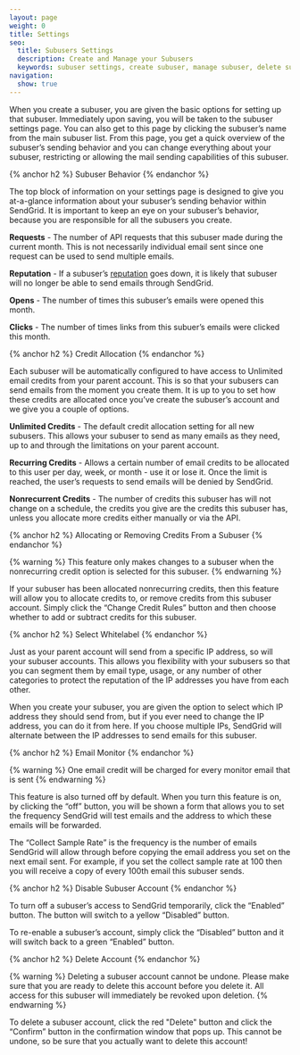 ```yaml
---
layout: page
weight: 0
title: Settings
seo:
  title: Subusers Settings
  description: Create and Manage your Subusers
  keywords: subuser settings, create subuser, manage subuser, delete subuser
navigation:
  show: true
---
```


When you create a subuser, you are given the basic options for setting up that subuser. Immediately upon saving, you will be taken to the subuser settings page. You can also get to this page by clicking the subuser’s name from the main subuser list.
From this page, you get a quick overview of the subuser’s sending behavior and you can change everything about your subuser, restricting or allowing the mail sending capabilities of this subuser.

{% anchor h2 %}
Subuser Behavior
{% endanchor %}

The top block of information on your settings page is designed to give you at-a-glance information about your subuser’s sending behavior within SendGrid. It is important to keep an eye on your subuser’s behavior, because you are responsible for all the subusers you create.

**Requests** - The number of API requests that this subuser made during the current month. This is not necessarily individual email sent since one request can be used to send multiple emails.

**Reputation** - If a subuser’s [reputation]({{root_url}}/Glossary/reputation_monitoring.html) goes down, it is likely that subuser will no longer be able to send emails through SendGrid.

**Opens** - The number of times this subuser’s emails were opened this month.

**Clicks** - The number of times links from this subuer’s emails were clicked this month.


{% anchor h2 %}
Credit Allocation
{% endanchor %}

Each subuser will be automatically configured to have access to Unlimited email credits from your parent account. This is so that your subusers can send emails from the moment you create them. It is up to you to set how these credits are allocated once you’ve create the subuser’s account and we give you a couple of options.

**Unlimited Credits** - The default credit allocation setting for all new subusers. This allows your subuser to send as many emails as they need, up to and through the limitations on your parent account.

**Recurring Credits** - Allows a certain number of email credits to be allocated to this user per day, week, or month - use it or lose it. Once the limit is reached, the user’s requests to send emails will be denied by SendGrid.

**Nonrecurrent Credits** - The number of credits this subuser has will not change on a schedule, the credits you give are the credits this subuser has, unless you allocate more credits either manually or via the API.

{% anchor h2 %}
Allocating or Removing Credits From a Subuser
{% endanchor %}

{% warning %}
This feature only makes changes to a subuser when the nonrecurring credit option is selected for this subuser.
{% endwarning %}

If your subuser has been allocated nonrecurring credits, then this feature will allow you to allocate credits to, or remove credits from this subuser account. Simply click the “Change Credit Rules” button and then choose whether to add or subtract credits for this subuser.

{% anchor h2 %}
Select Whitelabel
{% endanchor %}

Just as your parent account will send from a specific IP address, so will your subuser accounts. This allows you flexibility with your subusers so that you can segment them by email type, usage, or any number of other categories to protect the reputation of the IP addresses you have from each other.

When you create your subuser, you are given the option to select which IP address they should send from, but if you ever need to change the IP address, you can do it from here. If you choose multiple IPs, SendGrid will alternate between the IP addresses to send emails for this subuser.

{% anchor h2 %}
Email Monitor
{% endanchor %}

{% warning %}
One email credit will be charged for every monitor email that is sent
{% endwarning %}

This feature is also turned off by default. When you turn this feature is on, by clicking the “off” button, you will be shown a form that allows you to set the frequency SendGrid will test emails and the address to which these emails will be forwarded.

The “Collect Sample Rate” is the frequency is the number of emails SendGrid will allow through before copying the email address you set on the next email sent. For example, if you set the collect sample rate at 100 then you will receive a copy of every 100th email this subuser sends.

{% anchor h2 %}
Disable Subuser Account
{% endanchor %}

To turn off a subuser’s access to SendGrid temporarily, click the “Enabled” button. The button will switch to a yellow “Disabled” button.

To re-enable a subuser’s account, simply click the “Disabled” button and it will switch back to a green “Enabled” button.

{% anchor h2 %}
Delete Account
{% endanchor %}

{% warning %}
Deleting a subuser account cannot be undone. Please make sure that you are ready to delete this account before you delete it. All access for this subuser will immediately be revoked upon deletion.
{% endwarning %}

To delete a subuser account, click the red "Delete" button and click the “Confirm” button in the confirmation window that pops up. This cannot be undone, so be sure that you actually want to delete this account!

